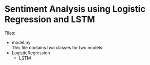 # Sentiment Analysis using Logistic Regression and LSTM

Files:
*	model.py
  <br>This file contains two classes for two models: 
  * LogisticRegression
 	* LSTM


